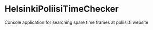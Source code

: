 # HelsinkiPoliisiTimeChecker
Console application for searching spare time frames at poliisi.fi website

